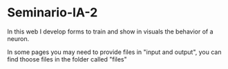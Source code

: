 # Seminario-IA-2
In this web I develop forms to train and show in visuals the behavior of a neuron.

In some pages you may need to provide files in "input and output", you can find thoose files in the folder called "files"
